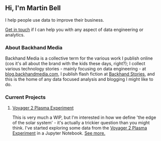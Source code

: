 ## Hi, I'm Martin Bell

I help people use data to improve their business.

[Get in touch](mailto:martin@backhandmedia.com) if I can help you with any aspect of data engineering or analytics.

### About Backhand Media

Backhand Media is a collective term for the various work I publish online (cos it's all about the brand with the kids these days, right?); I collect various technology stories  - mainly focusing on data engineering - at [blog.backhandmedia.com](https://blog.backhandmedia.com), I publish flash fiction at [Backhand Stories](https://www.backhandstories.com), and this is the home of any data focused analysis and blogging I might like to do.

### Current Projects

1. [Voyager 2 Plasma Experiment](./voyager/solar_wind)

    This is very much a WIP, but I'm interested in how we define 'the edge of the solar system' - it's actually a trickier question than you might think. I've started exploring some data from the [Voyager 2 Plasma Experiment](https://voyager.jpl.nasa.gov/mission/spacecraft/instruments/pls/) in a Jupyter Notebook. [See more.](./voyager/solar_wind)

